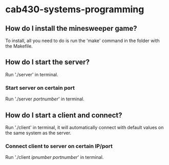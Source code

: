 # cab430-systems-programming

## How do I install the minesweeper game?
To install, all you need to do is run the 'make' command in the folder with the Makefile.

## How do I start the server?
Run './server' in terminal.

### Start server on certain port
Run './server *portnumber*' in terminal.

## How do I start a client and connect?
Run './client' in terminal, it will automatically connect with default values on the same system as the server.

### Connect client to server on certain IP/port
Run './client *ipnumber* *portnumber*' in terminal.